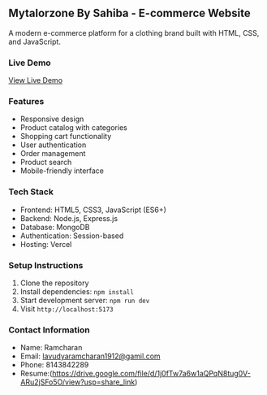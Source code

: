 ## Mytalorzone By Sahiba - E-commerce Website

A modern e-commerce platform for a clothing brand built with HTML, CSS, and JavaScript.

### Live Demo
[View Live Demo](https://mytalorzone.vercel.app)

### Features
- Responsive design
- Product catalog with categories
- Shopping cart functionality
- User authentication
- Order management
- Product search
- Mobile-friendly interface

### Tech Stack
- Frontend: HTML5, CSS3, JavaScript (ES6+)
- Backend: Node.js, Express.js
- Database: MongoDB
- Authentication: Session-based
- Hosting: Vercel


### Setup Instructions
1. Clone the repository
2. Install dependencies: `npm install`
3. Start development server: `npm run dev`
4. Visit `http://localhost:5173`

### Contact Information
- Name: Ramcharan
- Email: lavudyaramcharan1912@gamil.com
- Phone: 8143842289
- Resume:(https://drive.google.com/file/d/1j0fTw7a6w1aQPqN8tug0V-ARu2jSFo5O/view?usp=share_link)
